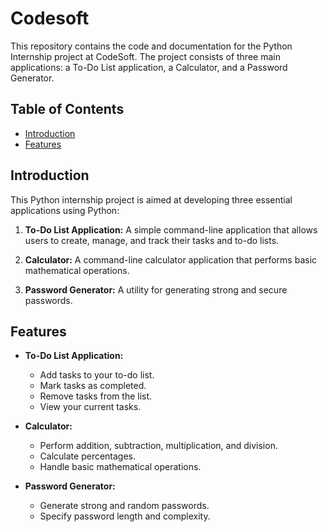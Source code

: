 # Codesoft

This repository contains the code and documentation for the Python Internship project at CodeSoft. The project consists of three main applications: a To-Do List application, a Calculator, and a Password Generator.

## Table of Contents

- [Introduction](#introduction)
- [Features](#features)

## Introduction

This Python internship project is aimed at developing three essential applications using Python:

1. **To-Do List Application:** A simple command-line application that allows users to create, manage, and track their tasks and to-do lists.

2. **Calculator:** A command-line calculator application that performs basic mathematical operations.

3. **Password Generator:** A utility for generating strong and secure passwords.

## Features

- **To-Do List Application:**
  - Add tasks to your to-do list.
  - Mark tasks as completed.
  - Remove tasks from the list.
  - View your current tasks.
  
- **Calculator:**
  - Perform addition, subtraction, multiplication, and division.
  - Calculate percentages.
  - Handle basic mathematical operations.
  
- **Password Generator:**
  - Generate strong and random passwords.
  - Specify password length and complexity.
  
